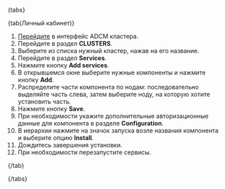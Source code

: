 {tabs}

{tab(Личный кабинет)}

1. [Перейдите](../../connect) в интерфейс ADCM кластера.
1. Перейдите в раздел **CLUSTERS**.
1. Выберите из списка нужный кластер, нажав на его название.
1. Перейдите в раздел **Services**.
1. Нажмите кнопку **Add services**.
1. В открывшемся окне выберите нужные компоненты и нажмите кнопку **Add**.
1. Распределите части компонента по нодам: последовательно выделяйте часть слева, затем выберите ноду, на которую хотите установить часть.
1. Нажмите кнопку **Save**.
1. При необходимости укажите дополнительные авторизационные данные для компонента в разделе **Configuration**.
1. В иерархии нажмите на значок запуска возле названия компонента и выберите опцию **Install**.
1. Дождитесь завершения установки.
1. При необходимости перезапустите сервисы.

{/tab}

{/tabs}
